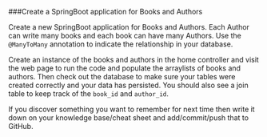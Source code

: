 ###Create a SpringBoot application for Books and Authors

Create a new SpringBoot application for Books and Authors. Each Author can write many books and each book can have many Authors. Use the `@ManyToMany` annotation to indicate the relationship in your database.

Create an instance of the books and authors in the home controller and visit the web page to run the code and populate the arraylists of books and authors. Then check out the database to make sure your tables were created correctly and your data has persisted. You should also see a join table to keep track of the `book_id` and `author_id`.

If you discover something you want to remember for next time then write it down on your knowledge base/cheat sheet and add/commit/push that to GitHub.